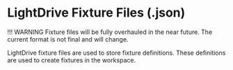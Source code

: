 # LightDrive Fixture Files (.json)

!!! WARNING
    Fixture files will be fully overhauled in the near future. The current format is not final and will change.

LightDrive fixture files are used to store fixture definitions. These definitions are used to create fixtures
in the workspace.
